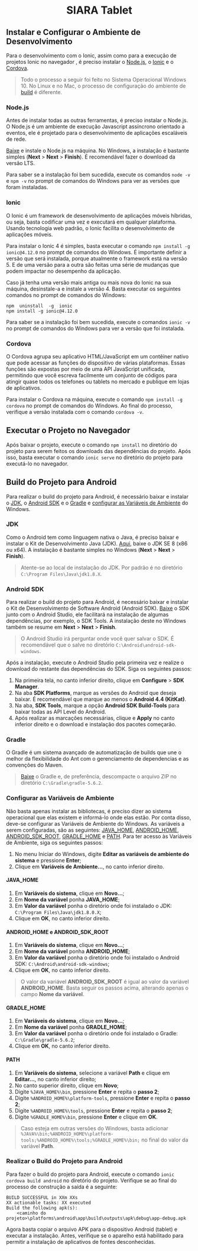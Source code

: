 <div>
	<h1 align="center">SIARA Tablet</h1>
</div>

<!-- FALAR MAIS SOBRE O PROJETO SIARA -->

## Instalar e Configurar o Ambiente de Desenvolvimento
Para o desenvolvimento com o Ionic, assim como para a execução de projetos Ionic no navegador , é preciso instalar o [Node.js](#nodejs), o [Ionic](#ionic) e o [Cordova](#cordova).

> Todo o processo a seguir foi feito no Sistema Operacional Windows 10. No Linux e no Mac, o processo de configuração do ambiente de [build](#build-do-projeto-para-android) é diferente.

### Node.js
Antes de instalar todas as outras ferramentas, é preciso instalar o Node.js. O Node.js é um ambiente de execução Javascript assíncrono orientado a eventos, ele é projetado para o desenvolvimento de aplicações escaláveis de rede.

[Baixe](https://nodejs.org/en/) e instale o Node.js na máquina. No Windows, a instalação é bastante simples (**Next** > **Next** > **Finish**). É recomendável fazer o download da versão LTS.

Para saber se a instalação foi bem sucedida, execute os comandos `node -v` e `npm -v` no prompt de comandos do Windows para ver as versões que foram instaladas.

### Ionic
O Ionic é um framework de desenvolvimento de aplicações móveis híbridas, ou seja, basta codificar uma vez e executará em qualquer plataforma. Usando tecnologia web padrão, o Ionic facilita o desenvolvimento de aplicações móveis.

Para instalar o Ionic 4 é simples, basta executar o comando `npm install -g ionic@4.12.0` no prompt de comandos do Windows. É importante definir a versão que será instalada, porque atualmente o framework está na versão 5. E de uma versão para a outra são feitas uma série de mudanças que podem impactar no desempenho da aplicação.

Caso já tenha uma versão mais antiga ou mais nova do Ionic na sua máquina, desinstale-a e instale a versão 4. Basta executar os seguintes comandos no prompt de comandos do Windows:
```
npm  uninstall  -g  ionic
npm install -g ionic@4.12.0
```
Para saber se a instalação foi bem sucedida, execute o comandos `ionic -v` no prompt de comandos do Windows para ver a versão que foi instalada.

### Cordova
O Cordova agrupa seu aplicativo HTML/JavaScript em um contêiner nativo que pode acessar as funções do dispositivo de várias plataformas. Essas funções são expostas por meio de uma API JavaScript unificada, permitindo que você escreva facilmente um conjunto de códigos para atingir quase todos os telefones ou tablets no mercado e publique em lojas de aplicativos.

Para instalar o Cordova na máquina, execute o comando `npm install -g cordova` no prompt de comandos do Windows. Ao final do processo, verifique a versão instalada com o comando `cordova -v`.

## Executar o Projeto no Navegador
Após baixar o projeto, execute o comando `npm install` no diretório do projeto para serem feitos os downloads das dependências do projeto. Após isso, basta executar o comando `ionic serve` no diretório do projeto para executá-lo no navegador.

## Build do Projeto para Android
Para realizar o build do projeto para Android, é necessário baixar e instalar o [JDK](#jdk), o [Android SDK](#android-sdk) e o [Gradle](#gradle) e [configurar as Variáveis de Ambiente](#configurar-as-variáveis-de-ambiente) do Windows.

### JDK
Como o Android tem como linguagem nativa o Java, é preciso baixar e instalar o Kit de Desenvolvimento Java (JDK). [Aqui](https://www.oracle.com/technetwork/pt/java/javase/downloads/jdk8-downloads-2133151.html), baixe o JDK SE 8 (x86 ou x64). A instalação é bastante simples no Windows (**Next** > **Next** > **Finish**).

> Atente-se ao local de instalação do JDK. Por padrão é no diretório `C:\Program Files\Java\jdk1.8.X`.

### Android SDK
Para realizar o build do projeto para Android, é necessário baixar e instalar o Kit de Desenvolvimento de Software Android (Android SDK). [Baixe](https://developer.android.com/studio) o SDK junto com o Android Studio, ele facilitará na instalação de algumas dependências, por exemplo, o SDK Tools. A instalação deste no Windows também se resume em **Next** > **Next** > **Finish**.

> O Android Studio irá perguntar onde você quer salvar o SDK. É recomendável que o salve no diretório `C:\Android\android-sdk-windows`.

Após a instalação, execute o Android Studio pela primeira vez e realize o download do restante das dependências do SDK. Siga os seguintes passos:

1. Na primeira tela, no canto inferior direito, clique em **Configure** > **SDK Manager**.
2. Na aba **SDK Platforms**, marque as versões do Android que deseja baixar. É recomendável que marque ao menos o **Android 4.4 (KitKat)**.
3. Na aba, **SDK Tools**, marque a opção **Android SDK Build-Tools** para baixar todas as API Level do Android.
4. Após realizar as marcações necessárias, clique e **Apply** no canto inferior direito e o download e instalação dos pacotes começarão.

### Gradle
O Gradle é um sistema avançado de automatização de builds que une o melhor da flexibilidade do Ant com o gerenciamento de dependencias e as convenções do Maven.

> [Baixe](https://gradle.org/next-steps/?version=5.6.2&format=bin) o Gradle e, de preferência, descompacte o arquivo ZIP no diretório `C:\Gradle\gradle-5.6.2`.

### Configurar as Variáveis de Ambiente
Não basta apenas instalar as bibliotecas, é preciso dizer ao sistema operacional que elas existem e informá-lo onde elas estão. Por conta disso, deve-se configurar as Variáveis de Ambiente do Windows. As variáveis a serem configuradas, são as seguintes: [JAVA_HOME](#java_home), [ANDROID_HOME](#android_home-e-android_sdk_root), [ANDROID_SDK_ROOT](#android_home-e-android_sdk_root),  [GRADLE_HOME](#gradle_home) e [PATH](#path). Para ter acesso às Variáveis de Ambiente, siga os seguintes passos:

1. No menu Iniciar do Windows, digite **Editar as variáveis de ambiente do sistema** e pressione **Enter**;
2. Clique em **Variáveis de Ambiente...**, no canto inferior direito.

#### JAVA_HOME
1. Em **Variáveis do sistema**, clique em **Novo...**;
2. Em **Nome da variável** ponha **JAVA_HOME**;
3. Em **Valor da variável** ponha o diretório onde foi instalado o JDK: `C:\Program Files\Java\jdk1.8.0.X`;
4. Clique em **OK**, no canto inferior direito.

#### ANDROID_HOME e ANDROID_SDK_ROOT
1. Em **Variáveis do sistema**, clique em **Novo...**;
2. Em **Nome da variável** ponha **ANDROID_HOME**;
3. Em **Valor da variável** ponha o diretório onde foi instalado o Android SDK: `C:\Android\android-sdk-windows`;
4. Clique em **OK**, no canto inferior direito.

> O valor da variável **ANDROID_SDK_ROOT** é igual ao valor da variável **ANDROID_HOME**. Basta seguir os passos acima, alterando apenas o campo **Nome da variável**.

#### GRADLE_HOME
1. Em **Variáveis do sistema**, clique em **Novo...**;
2. Em **Nome da variável** ponha **GRADLE_HOME**;
3. Em **Valor da variável** ponha o diretório onde foi instalado o Gradle: `C:\Gradle\gradle-5.6.2`;
4. Clique em **OK**, no canto inferior direito.

#### PATH
1. Em **Variáveis do sistema**, selecione a variável **Path** e clique em **Editar...**, no canto inferior direito;
2. No canto superior direito, clique em **Novo**;
3. Digite `%JAVA_HOME%\bin`, pressione **Enter** e repita o **passo 2**;
4. Digite `%ANDROID_HOME%\platform-tools`, pressione **Enter** e repita o **passo 2**;
5. Digite `%ANDROID_HOME%\tools`, pressione **Enter** e repita o **passo 2**;
6. Digite `%GRADLE_HOME%\bin`, pressione **Enter** e clique em **OK**.

> Caso esteja em outras versões do Windows, basta adicionar `%JAVA%\bin;%ANDROID_HOME%\platform-tools;%ANDROID_HOME%\tools;%GRADLE_HOME%\bin;` no final do valor da variável **Path**.

### Realizar o Build do Projeto para Android
Para fazer o build do projeto para Android, execute o comando `ionic cordova build android` no diretório do projeto. Verifique se ao final do processo de construção a saída é a seguinte:
```
BUILD SUCCESSFUL in XXm XXs
XX actionable tasks: XX executed
Build the following apk(s):
	<caminho do projeto>\platforms\android\app\build\outputs\apk\debug\app-debug.apk
```
Agora basta copiar o arquivo APK para o dispositivo Android (tablet) e executar a instalação. Antes, verifique se o aparelho está habilitado para permitir a instalação de aplicativos de fontes desconhecidas.
